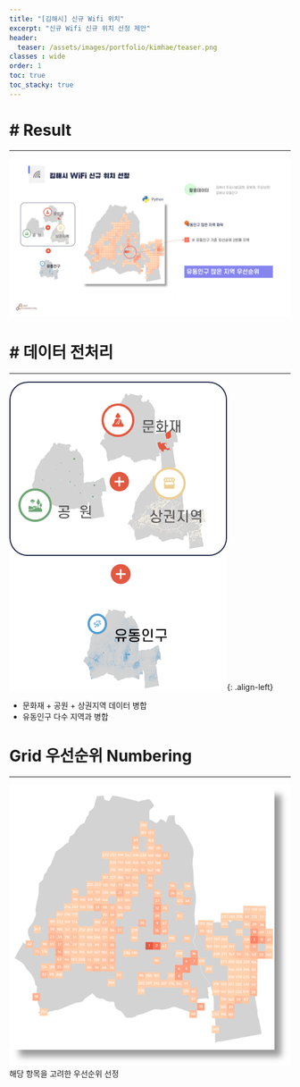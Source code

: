 ```yaml
---
title: "[김해시] 신규 Wifi 위치"
excerpt: "신규 Wifi 신규 위치 선정 제안"
header:
  teaser: /assets/images/portfolio/kimhae/teaser.png
classes : wide
order: 1
toc: true
toc_stacky: true
---
```


# # Result
---

![foo](/assets/images/portfolio/kimhae/result.png)

# # 데이터 전처리
---

![merge](/assets/images/portfolio/kimhae/merge.png){: .align-left}   

- 문화재 + 공원 + 상권지역 데이터 병합   
- 유동인구 다수 지역과 병합   

# Grid 우선순위 Numbering
---

![merge](/assets/images/portfolio/kimhae/teaser.png)   
해당 항목을 고려한 우선순위 선정